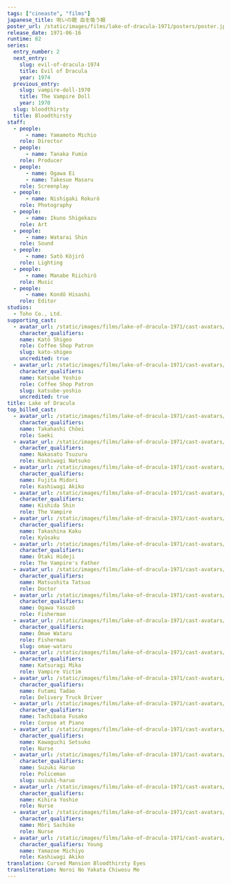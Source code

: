 ```yaml
---
tags: ["cineaste", "films"]
japanese_title: 呪いの館 血を吸う眼
poster_url: /static/images/films/lake-of-dracula-1971/posters/poster.jpg
release_date: 1971-06-16
runtime: 82
series:
  entry_number: 2
  next_entry:
    slug: evil-of-dracula-1974
    title: Evil of Dracula
    year: 1974
  previous_entry:
    slug: vampire-doll-1970
    title: The Vampire Doll
    year: 1970
  slug: bloodthirsty
  title: Bloodthirsty
staff:
  - people:
      - name: Yamamoto Michio
    role: Director
  - people:
      - name: Tanaka Fumio
    role: Producer
  - people:
      - name: Ogawa Ei
      - name: Takesue Masaru
    role: Screenplay
  - people:
      - name: Nishigaki Rokurô
    role: Photography
  - people:
      - name: Ikuno Shigekazu
    role: Art
  - people:
      - name: Watarai Shin
    role: Sound
  - people:
      - name: Satô Kôjirô
    role: Lighting
  - people:
      - name: Manabe Riichirô
    role: Music
  - people:
      - name: Kondô Hisashi
    role: Editor
studios:
  - Toho Co., Ltd.
supporting_cast:
  - avatar_url: /static/images/films/lake-of-dracula-1971/cast-avatars/shigeo-kato-0.jpg
    character_qualifiers:
    name: Katô Shigeo
    role: Coffee Shop Patron
    slug: kato-shigeo
    uncredited: true
  - avatar_url: /static/images/films/lake-of-dracula-1971/cast-avatars/yoshio-katsube-0.jpg
    character_qualifiers:
    name: Katsube Yoshio
    role: Coffee Shop Patron
    slug: katsube-yoshio
    uncredited: true
title: Lake of Dracula
top_billed_cast:
  - avatar_url: /static/images/films/lake-of-dracula-1971/cast-avatars/choei-takahashi-0.jpg
    character_qualifiers:
    name: Takahashi Chôei
    role: Saeki
  - avatar_url: /static/images/films/lake-of-dracula-1971/cast-avatars/tsuzuru-nakasato-0.jpg
    character_qualifiers:
    name: Nakasato Tsuzuru
    role: Kashiwagi Natsuko
  - avatar_url: /static/images/films/lake-of-dracula-1971/cast-avatars/midori-fujita-0.jpg
    character_qualifiers:
    name: Fujita Midori
    role: Kashiwagi Akiko
  - avatar_url: /static/images/films/lake-of-dracula-1971/cast-avatars/shin-kishida-0.jpg
    character_qualifiers:
    name: Kishida Shin
    role: The Vampire
  - avatar_url: /static/images/films/lake-of-dracula-1971/cast-avatars/kaku-takashina-0.jpg
    character_qualifiers:
    name: Takashina Kaku
    role: Kyûsaku
  - avatar_url: /static/images/films/lake-of-dracula-1971/cast-avatars/hideji-otaki-0.jpg
    character_qualifiers:
    name: Ôtaki Hideji
    role: The Vampire's Father
  - avatar_url: /static/images/films/lake-of-dracula-1971/cast-avatars/tatsuo-matsushita-0.jpg
    character_qualifiers:
    name: Matsushita Tatsuo
    role: Doctor
  - avatar_url: /static/images/films/lake-of-dracula-1971/cast-avatars/yasuzo-ogawa-0.jpg
    character_qualifiers:
    name: Ogawa Yasuzô
    role: Fisherman
  - avatar_url: /static/images/films/lake-of-dracula-1971/cast-avatars/wataru-omae-0.jpg
    character_qualifiers:
    name: Ômae Wataru
    role: Fisherman
    slug: omae-wataru
  - avatar_url: /static/images/films/lake-of-dracula-1971/cast-avatars/mika-katsuragi-0.jpg
    character_qualifiers:
    name: Katsuragi Mika
    role: Vampire Victim
  - avatar_url: /static/images/films/lake-of-dracula-1971/cast-avatars/tadao-futami-0.jpg
    character_qualifiers:
    name: Futami Tadao
    role: Delivery Truck Driver
  - avatar_url: /static/images/films/lake-of-dracula-1971/cast-avatars/fusako-tachibana-0.jpg
    character_qualifiers:
    name: Tachibana Fusako
    role: Corpse at Piano
  - avatar_url: /static/images/films/lake-of-dracula-1971/cast-avatars/setsuko-kawaguchi-0.jpg
    character_qualifiers:
    name: Kawaguchi Setsuko
    role: Nurse
  - avatar_url: /static/images/films/lake-of-dracula-1971/cast-avatars/haruo-suzuki-0.jpg
    character_qualifiers:
    name: Suzuki Haruo
    role: Policeman
    slug: suzuki-haruo
  - avatar_url: /static/images/films/lake-of-dracula-1971/cast-avatars/yoshie-kihara-0.jpg
    character_qualifiers:
    name: Kihira Yoshie
    role: Nurse
  - avatar_url: /static/images/films/lake-of-dracula-1971/cast-avatars/sachiko-mori-0.jpg
    character_qualifiers:
    name: Môri Sachiko
    role: Nurse
  - avatar_url: /static/images/films/lake-of-dracula-1971/cast-avatars/michio-yamazoe-0.jpg
    character_qualifiers: Young
    name: Yamazoe Michiyo
    role: Kashiwagi Akiko
translation: Cursed Mansion Bloodthirsty Eyes
transliteration: Noroi No Yakata Chiwosu Me
---
```

